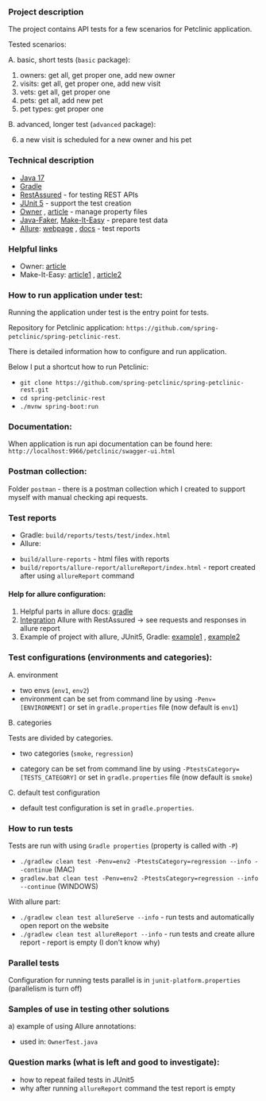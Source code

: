 ### Project description

The project contains API tests for a few scenarios for Petclinic application.

Tested scenarios:

A. basic, short tests (`basic` package):

1) owners: get all, get proper one, add new owner
2) visits: get all, get proper one, add new visit
3) vets: get all, get proper one
4) pets: get all, add new pet
5) pet types: get proper one

B. advanced, longer test (`advanced` package):

6) a new visit is scheduled for a new owner and his pet

### Technical description

- [Java 17](https://openjdk.java.net/projects/jdk/17/)
- [Gradle](https://docs.gradle.org/current/userguide/userguide.html)
- [RestAssured](https://rest-assured.io/) - for testing REST APIs
- [JUnit 5](https://junit.org/junit5/docs/current/user-guide/) - support the test creation
- [Owner](http://owner.aeonbits.org/docs/usage/)
  , [article](http://www.eliasnogueira.com/easily-manage-properties-files-in-java-with-owner/) - manage property files
- [Java-Faker](https://github.com/DiUS/java-faker), [Make-It-Easy](https://github.com/npryce/make-it-easy) - prepare
  test data
- [Allure](https://github.com/allure-framework): [webpage](http://allure.qatools.ru/)
  , [docs](https://docs.qameta.io/allure/) - test reports

### Helpful links

- Owner: [article](http://www.eliasnogueira.com/easily-manage-properties-files-in-java-with-owner)
- Make-It-Easy: [article1](http://www.natpryce.com/articles/000769.html)
  , [article2](https://softwareskill.pl/test-data-builder-java)

### How to run application under test:

Running the application under test is the entry point for tests.

Repository for Petclinic application:
`https://github.com/spring-petclinic/spring-petclinic-rest`.

There is detailed information how to configure and run application.

Below I put a shortcut how to run Petclinic:

- `git clone https://github.com/spring-petclinic/spring-petclinic-rest.git`
- `cd spring-petclinic-rest`
- `./mvnw spring-boot:run`

### Documentation:

When application is run api documentation can be found here:
`http://localhost:9966/petclinic/swagger-ui.html`

### Postman collection:

Folder `postman` - there is a postman collection which I created to support myself with manual checking api requests.

### Test reports

- Gradle: `build/reports/tests/test/index.html`
- Allure:

* `build/allure-reports` - html files with reports
* `build/reports/allure-report/allureReport/index.html` - report created after using `allureReport` command

#### Help for allure configuration:

1. Helpful parts in allure docs: [gradle](https://docs.qameta.io/allure/#_gradle_5)
2. [Integration](https://volkanozdamar.com/Integrate-Rest-Assured-and-Allure/) Allure with RestAssured -> see requests
   and responses in allure report
3. Example of project with allure, JUnit5, Gradle: [example1](https://github.com/allure-examples/allure-junit5-gradle)
   , [example2](https://github.com/allure-examples/allure-examples/tree/master/allure-junit5)

### Test configurations (environments and categories):

A. environment

- two envs (`env1`, `env2`)
- environment can be set from command line by using `-Penv=[ENVIRONMENT]` or set in `gradle.properties` file
  (now default is `env1`)

B. categories

Tests are divided by categories.

- two categories (`smoke`, `regression`)

- category can be set from command line by using `-PtestsCategory=[TESTS_CATEGORY]` or set in `gradle.properties` file
  (now default is `smoke`)

C. default test configuration

- default test configuration is set in `gradle.properties`.

### How to run tests

Tests are run with using `Gradle properties` (property is called with `-P`)

* `./gradlew clean test -Penv=env2 -PtestsCategory=regression --info --continue` (MAC)
* `gradlew.bat clean test -Penv=env2 -PtestsCategory=regression --info --continue` (WINDOWS)

With allure part:

* `./gradlew clean test allureServe --info` - run tests and automatically open report on the website
* `./gradlew clean test allureReport --info` - run tests and create allure report - report is empty (I don't know why)

### Parallel tests

Configuration for running tests parallel is in `junit-platform.properties` (parallelism is turn off)

### Samples of use in testing other solutions

a) example of using Allure annotations:

- used in: `OwnerTest.java`

### Question marks (what is left and good to investigate):

- how to repeat failed tests in JUnit5
- why after running `allureReport` command the test report is empty












